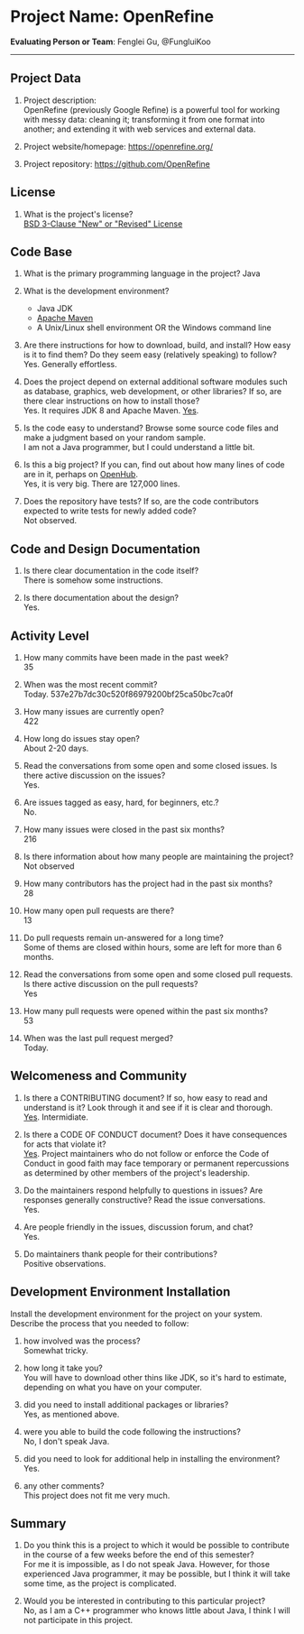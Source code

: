 # Project Name:  OpenRefine   

**Evaluating Person or Team**:
Fenglei Gu, @FungluiKoo

---

## Project Data

1. Project description: <br>
    OpenRefine (previously Google Refine) is a powerful tool for working with messy data: cleaning it; transforming it from one format into another; and extending it with web services and external data.

1. Project website/homepage: https://openrefine.org/

1. Project repository: https://github.com/OpenRefine


## License

1. What is the project's license? <br>
    [BSD 3-Clause "New" or "Revised" License](https://github.com/OpenRefine/OpenRefine/blob/master/LICENSE.txt)


## Code Base


1. What is the primary programming language in the project?
    Java

1. What is the development environment? <br>
    - Java JDK
    - [Apache Maven](https://maven.apache.org)
    - A Unix/Linux shell environment OR the Windows command line

1. Are there instructions for how to download, build, and install? How easy is it
to find them? Do they seem easy (relatively speaking) to follow? <br>
    Yes. Generally effortless.

1. Does the project depend on external additional software modules such as
database,  graphics, web development, or other libraries? If so, are there clear instructions on how to install those? <br>
    Yes. It requires JDK 8 and Apache Maven. [Yes](https://github.com/OpenRefine/OpenRefine/wiki/Building-OpenRefine-From-Source).

1. Is the code easy to understand? Browse some source code files and make
a judgment based on your random sample. <br>
    I am not a Java programmer, but I could understand a little bit.

1. Is this a big project? If you can, find out about how many lines of code
are in it, perhaps on [OpenHub](https://www.openhub.net/). <br>
    Yes, it is very big. There are 127,000 lines.

1. Does the repository have tests? If so, are the code contributors expected to write tests for newly added code? <br>
    Not observed. 


## Code and Design Documentation
1. Is there clear documentation in the code itself? <br>
    There is somehow some instructions.

1. Is there documentation about the design?  <br>
    Yes.

## Activity Level

1. How many commits have been made in the past week? <br>
    35

1. When was the most recent commit? <br>
    Today. 537e27b7dc30c520f86979200bf25ca50bc7ca0f

1. How many issues are currently open? <br>
    422

1. How long do issues stay open? <br>
    About 2-20 days.

1. Read the conversations from some open and some closed issues. Is there active discussion on the issues? <br>
    Yes.

1. Are issues tagged as easy, hard, for beginners, etc.? <br>
    No.

1. How many issues were closed in the past six months? <br>
    216

1. Is there information about how many people are maintaining the project? <br>
    Not observed

1. How many contributors has the project had in the past six months? <br>
    28

1. How many open pull requests are there? <br>
    13

1. Do pull requests remain un-answered for a long time? <br>
    Some of thems are closed within hours, some are left for more than 6 months.

1. Read the conversations from some open and some closed pull requests.  Is there active discussion on the pull requests? <br>
    Yes

1. How many pull requests were opened within the past six months? <br>
    53

1. When was the last  pull request  merged? <br>
    Today.

## Welcomeness and Community

1. Is there a CONTRIBUTING document? If so, how easy to read and understand is it?
Look through it and see if it is clear and thorough. <br>
    [Yes](https://github.com/OpenRefine/OpenRefine/blob/master/CONTRIBUTING.md). Intermidiate.

1. Is there a CODE OF CONDUCT document? Does it have consequences for acts that
violate it? <br>
    [Yes](https://github.com/OpenRefine/OpenRefine/blob/master/CODE_OF_CONDUCT.md). Project maintainers who do not follow or enforce the Code of Conduct in good faith may face temporary or permanent repercussions as determined by other members of the project's leadership.

1. Do the maintainers respond helpfully to questions in issues?
Are responses generally constructive? Read the issue conversations. <br>
    Yes.

1. Are people friendly in the issues, discussion forum, and chat? <br>
    Yes.

1. Do maintainers thank people for their contributions? <br>
    Positive observations.

## Development Environment Installation

Install the development environment for the project on your system.
Describe the process that you needed to follow:

1. how involved was the process? <br>
    Somewhat tricky.

1. how long it take you? <br>
    You will have to download other thins like JDK, so it's hard to estimate, depending on what you have on your computer.

1. did you need to install additional packages or libraries? <br>
    Yes, as mentioned above.

1. were you able to build the code following the instructions? <br>
    No, I don't speak Java.

1. did you need to look for additional help in installing the environment? <br>
    Yes.

1. any other comments? <br>
    This project does not fit me very much.



## Summary
1. Do you think  this is a project to which it would be possible to contribute
in the course of a few weeks before the end of this semester? <br>
    For me it is impossible, as I do not speak Java. However, for those experienced Java programmer, it may be possible, but I think it will take some time, as the project is complicated.

1. Would you be interested in contributing to this particular project? <br>
    No, as I am a C++ programmer who knows little about Java, I think I will not participate in this project.
